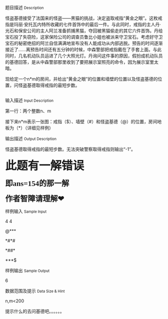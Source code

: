 <div class="panel panel-default">
<div class="area-title">
<span>
题目描述
<small>Description</small>
</span></div>
<div class="panel-body">

<p><span style="">怪盗基德接受了法国来的怪盗——黑猫的挑战，决定盗取戒指“黄金之眼”。这枚戒指是玛丽·安托瓦内特所收藏的七件首饰中的最后一件。与此同时，戒指的主人丹·光石和保安公司的主人阿兰准备抓捕黑猫，夺回被黑猫偷走的其它六件首饰。丹给宝石投了失窃险，这家保险公司的调查员鲁比小姐也被派来守卫宝石。考虑好守卫宝石的秘密绝招的阿兰自信满满地宣布没有人能成功从内部逃脱。预告的时间逐渐接近了……</span><span style="">离预告时间还有五分钟的时候，中森警部把戒指戴在了手套上面。与此同时，几名机动队员运进了几个大照光灯。丹询问这件事的原因，假扮成机动队员的基德回答，是从中森警部那里收到了要把展示室照亮的命令，因为展示室里太暗。</span></p><p><span style="">现给定一个n*m的房间，并给出“黄金之眼”的位置和墙壁的位置以及怪盗基德的位置，问怪盗基德取得戒指的最短步数。</span></p><p><img src="/source/codevs/codevs-5147/img/aHR0cDovL3d3dy5qb3lvaS5jbi9wcm9ibGVtL2NvZGV2cy01MTQ3L2h0dHA6Ly9jb2RldnMuY24vbWVkaWEvYmxvYl8yMDE2MDcxNjIwMzYyNV82NTIucG5n.png" title=""></p>

</div>
</div>

<div class="panel panel-default">
<div class="area-title">
<span>
输入描述
<small>Input Description</small>
</span></div>
<div class="panel-body">
<p>第一行：两个整数n、m</p><p>接下来n*m表示一张图：戒指（$）、墙壁（#）和怪盗基德（@）的位置，房间地板为（*）（详细见样例）</p>

</div>
</div>
<div  class="panel panel-default">
<div class="area-title">
<span>
输出描述
<small>Output Description</small>
</span></div>
<div class="panel-body">

<p>怪盗基德取得戒指的最短步数。无法突破警察取得戒指则输出“-1”。</p><p><span style="font-size: 36px;"><strong><span style="font-family: &#39;arial black&#39;, &#39;avant garde&#39;;">此题有一解错误</span></strong></span></p><p><span style="font-size: 36px;"><strong><span style="font-size: 24px; font-family: &#39;arial black&#39;, &#39;avant garde&#39;;">即ans=154的那一解</span></strong></span></p><p><span style="font-size: 36px;"><strong><span style="font-size: 24px; font-family: &#39;arial black&#39;, &#39;avant garde&#39;;">作者智障请理解❤</span></strong></span></p>

</div>
</div>


<div class="panel panel-default">
<div class="area-title">
<span>
样例输入
<small>Sample Input</small>
</span></div>
<div class="panel-body">
<p>4 4</p><p>@***</p><p>*#*#</p><p>*##*</p><p>***$</p>

</div>
</div>

<div class="panel panel-default">
<div class="area-title">
<span>
样例输出
<small>Sample Output</small>
</span></div>
<div class="panel-body">
<p>6</p>

</div>
</div>

<div class="panel panel-default">
<div class="area-title">
<span>
数据范围及提示
<small>Data Size & Hint</small>
</span></div>
<div class="panel-body">
<p>n,m&lt;200</p><p>提示什么的去问基德吧。。。。。。<br></p>
</div>
</div>